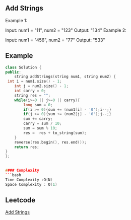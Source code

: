 ##  Add Strings
Example 1:

Input: num1 = "11", num2 = "123"
Output: "134"
Example 2:

Input: num1 = "456", num2 = "77"
Output: "533"

## Example 

```cpp
class Solution {
public:
    string addStrings(string num1, string num2) {
 int i = num1.size() - 1;
    int j = num2.size() - 1;
    int carry = 0;
    string res = "";
    while(i>=0 || j>=0 || carry){
        long sum = 0;
        if(i >= 0){sum += (num1[i] - '0');i--;}
        if(j >= 0){sum += (num2[j] - '0');j--;}
        sum += carry; 
        carry = sum / 10;
        sum = sum % 10;
        res =  res + to_string(sum);
    }
    reverse(res.begin(), res.end());
    return res;
}
};
 
 
#### Complexity
```bash
Time Complexity :O(N)
Space Complexity : O(1)
```
## Leetcode
[ Add Strings](https://leetcode.com/problems/add-strings/description/)

